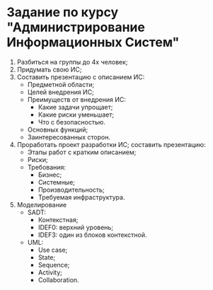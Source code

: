 # Задание по курсу "Администрирование Информационных Систем"

1. Разбиться на группы до 4х человек;
2. Придумать свою ИС;
3. Составить презентацию с описанием ИС:
    - Предметной области;
    - Целей внедрения ИС;
    - Преимуществ от внедрения ИС:
        - Какие задачи упрощает;
        - Какие риски уменьшает;
        - Что с безопасностью.
    - Основных функций;
    - Заинтересованных сторон.
4. Проработать проект разработки ИС; составить презентацию:
    - Этапы работ с кратким описанием;
    - Риски;
    - Требования:
        - Бизнес;
        - Системные;
        - Производительность;
        - Требуемая инфраструктура.
5. Моделирование
    - SADT:
        - Контекстная;
        - IDEF0: верхний уровень;
        - IDEF3: один из блоков контекстной.
    - UML:
        - Use case;
        - State;
        - Sequence;
        - Activity;
        - Collaboration.
